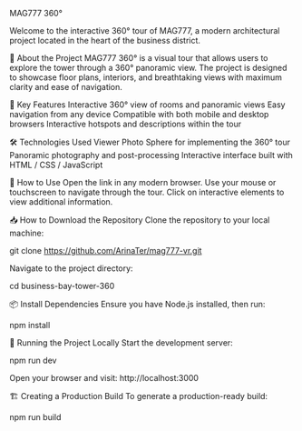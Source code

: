MAG777 360°

Welcome to the interactive 360° tour of MAG777, a modern architectural project located in the heart of the business district.

📌 About the Project
MAG777 360° is a visual tour that allows users to explore the tower through a 360° panoramic view. The project is designed to showcase floor plans, interiors, and breathtaking views with maximum clarity and ease of navigation.

🎯 Key Features
Interactive 360° view of rooms and panoramic views
Easy navigation from any device
Compatible with both mobile and desktop browsers
Interactive hotspots and descriptions within the tour

🛠️ Technologies Used
Viewer Photo Sphere for implementing the 360° tour
Panoramic photography and post-processing
Interactive interface built with HTML / CSS / JavaScript

📲 How to Use
Open the link in any modern browser.
Use your mouse or touchscreen to navigate through the tour.
Click on interactive elements to view additional information.

📥 How to Download the Repository
Clone the repository to your local machine:

git clone https://github.com/ArinaTer/mag777-vr.git

Navigate to the project directory:

cd business-bay-tower-360

📦 Install Dependencies Ensure you have Node.js installed, then run:

npm install

🚀 Running the Project Locally Start the development server:

npm run dev

Open your browser and visit: http://localhost:3000

🏗️ Creating a Production Build To generate a production-ready build:

npm run build

